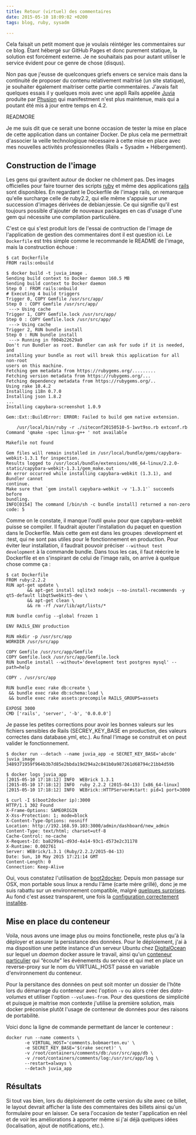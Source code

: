 ```yaml
---
title: Retour (virtuel) des commentaires
date: 2015-05-10 18:09:02 +0200
tags: blog, ruby, sysadm

---
```

Cela faisait un petit moment que je voulais réintéger les commentaires sur ce blog. Étant hébergé sur GitHub Pages et donc purement statique, la solution est forcément externe. Je ne souhaitais pas pour autant utiliser le service évident pour ce genre de chose (disqus).


Non pas que j'eusse de quelconques griefs envers ce service mais dans la continuité de proposer du contenu relativement maitrisé (un site statique), je souhaiter également maitriser cette partie commentaires. J'avais fait quelques essais il y quelques mois avec une appli Rails appelée [Juvia](https://github.com/phusion/juvia) produite par [Phusion](http://www.phusion.nl) qui manifestment n'est plus maintenue, mais qui a poutant été mis à jour entre temps en 4.2.

READMORE

Je me suis dit que ce serait une bonne occasion de tester la mise en place de cette application dans un container Docker. De plus cela me permettrait d'associer la veille technologique nécessaire à cette mise en place avec mes nouvelles activités professionnelles (Rails + Sysadm + Hébergement).

## Construction de l'image

Les gens qui gravitent autour de docker ne chôment pas. Des images officielles pour faire tourner des scripts [ruby](https://registry.hub.docker.com/_/ruby/) et même des applications [rails](https://registry.hub.docker.com/_/rails/) sont disponibles. En regardant le Dockerfile de l'image rails, on remarque qu'elle surcharge celle de ruby2.2, qui elle même s'appuie sur une succession d'images dérivées de debian:jessie. Ce qui signifie qu'il est toujours possible d'ajouter de nouveaux packages en cas d'usage d'une gem qui nécessite une compilation particulière.

C'est ce qui s'est produit lors de l'essai de contruction de l'image de l'application de gestion des commentaires dont il est question ici. Le `Dockerfile` est très simple comme le recommande le README de l'image, mais la construction échoue&nbsp;:

    $ cat Dockerfile
    FROM rails:onbuild

    $ docker build -t juvia_image .
    Sending build context to Docker daemon 160.5 MB
    Sending build context to Docker daemon
    Step 0 : FROM rails:onbuild
    # Executing 4 build triggers
    Trigger 0, COPY Gemfile /usr/src/app/
    Step 0 : COPY Gemfile /usr/src/app/
     ---> Using cache
    Trigger 1, COPY Gemfile.lock /usr/src/app/
    Step 0 : COPY Gemfile.lock /usr/src/app/
     ---> Using cache
    Trigger 2, RUN bundle install
    Step 0 : RUN bundle install
     ---> Running in f004b22629a9
    Don't run Bundler as root. Bundler can ask for sudo if it is needed, and
    installing your bundle as root will break this application for all non-root
    users on this machine.
    Fetching gem metadata from https://rubygems.org/.........
    Fetching version metadata from https://rubygems.org/...
    Fetching dependency metadata from https://rubygems.org/..
    Using rake 10.4.2
    Installing i18n 0.7.0
    Installing json 1.8.2
    ...
    Installing capybara-screenshot 1.0.9

    Gem::Ext::BuildError: ERROR: Failed to build gem native extension.

        /usr/local/bin/ruby -r ./siteconf20150510-5-1wvt9so.rb extconf.rb
    Command 'qmake -spec linux-g++ ' not available

    Makefile not found

    Gem files will remain installed in /usr/local/bundle/gems/capybara-webkit-1.3.1 for inspection.
    Results logged to /usr/local/bundle/extensions/x86_64-linux/2.2.0-static/capybara-webkit-1.3.1/gem_make.out
    An error occurred while installing capybara-webkit (1.3.1), and Bundler cannot
    continue.
    Make sure that `gem install capybara-webkit -v '1.3.1'` succeeds before
    bundling.
    INFO[0154] The command [/bin/sh -c bundle install] returned a non-zero code: 5

Comme on le constate, il manque l'outil `qmake` pour que capybara-webkit puisse se compiler. Il faudrait ajouter l'installation du paquet en question dans le Dockerfile. Mais cette gem est dans les groupes :development et :test, qui ne sont pas utiles pour le fonctionnement en production. Pour éviter leur installation, il faudrait pouvoir préciser `--without test development` à la commande bundle. Dans tous les cas, il faut réécrire le Dockerfile et en s'inspirant de celui de l'image rails, on arrive à quelque chose comme ça&nbsp;:

    $ cat Dockerfile
    FROM ruby:2.2.2
    RUN apt-get update \
            && apt-get install sqlite3 nodejs --no-install-recommends -y qt5-default libqt5webkit5-dev \
            && apt-get clean \
            && rm -rf /var/lib/apt/lists/*

    RUN bundle config --global frozen 1

    ENV RAILS_ENV production

    RUN mkdir -p /usr/src/app
    WORKDIR /usr/src/app

    COPY Gemfile /usr/src/app/Gemfile
    COPY Gemfile.lock /usr/src/app/Gemfile.lock
    RUN bundle install --without='development test postgres mysql' --path=help

    COPY . /usr/src/app

    RUN bundle exec rake db:create \
     && bundle exec rake db:schema:load \
     && bundle exec rake assets:precompile RAILS_GROUPS=assets

    EXPOSE 3000
    CMD ['rails', 'server', '-b', '0.0.0.0']

Je passe les petites corrections pour avoir les bonnes valeurs sur les fichiers sensibles de Rails (SECREY\_KEY\_BASE en production, des valeurs correctes dans database.yml, etc.). Au final l'image se construit et on peut valider le fonctionnement.

    $ docker run --detach --name juvia_app -e SECRET_KEY_BASE='abcde' juvia_image
    3489371959f964b3b7d85e2bbda19d294a2c841b0a987261d68794c21bb4d59b

    $ docker logs juvia_app
    [2015-05-10 17:18:12] INFO  WEBrick 1.3.1
    [2015-05-10 17:18:12] INFO  ruby 2.2.2 (2015-04-13) [x86_64-linux]
    [2015-05-10 17:18:12] INFO  WEBrick::HTTPServer#start: pid=1 port=3000

    $ curl -I $(boot2docker ip):3000
    HTTP/1.1 302 Found
    X-Frame-Options: SAMEORIGIN
    X-Xss-Protection: 1; mode=block
    X-Content-Type-Options: nosniff
    Location: http://192.168.59.103:3000/admin/dashboard/new_admin
    Content-Type: text/html; charset=utf-8
    Cache-Control: no-cache
    X-Request-Id: ba8299a1-d93d-4a14-93c1-d573e2c31178
    X-Runtime: 0.002761
    Server: WEBrick/1.3.1 (Ruby/2.2.2/2015-04-13)
    Date: Sun, 10 May 2015 17:21:14 GMT
    Content-Length: 0
    Connection: Keep-Alive

Oui, vous constatez l'utilisation de [boot2docker](http://boot2docker.io). Depuis mon passage sur OSX, mon portable sous linux a rendu l'âme (carte mère grillé), donc je me suis rabattu sur un environnement compatible, malgré [quelques surprises](https://twitter.com/bobmaerten/status/597347960058454016). Au fond c'est assez transparent, une fois la [configuration correctement installée](http://blog.blackfire.io/how-we-use-docker.html).

## Mise en place du conteneur

Voila, nous avons une image plus ou moins fonctionelle, reste plus qu'à la déployer et assurer la persistance des données.
Pour le déploiement, j'ai à ma disposition une petite instance d'un serveur Ubuntu chez [DigitalOcean](https://www.digitalocean.com/?refcode=dd83518f68db) sur lequel un _daemon_ docker assure le travail, ainsi qu'un [conteneur particulier](https://github.com/jwilder/nginx-proxy) qui “écoute” les événements du service et qui met en place un reverse-proxy sur le nom du VIRTUAL_HOST passé en variable d'environnement du conteneur.

Pour la persitance des données on peut soit monter un dossier de l'hôte lors du démarrage du conteneur avec l'option `-v` ou alors créer des _data-volumes_ et utiliser l'option `--volumes-from`. Pour des questions de simplicité et puisque je maitrise mon contexte j'utilise la première solution, mais docker préconise plutôt l'usage de conteneur de données pour des raisons de portabilité.

Voici donc la ligne de commande permettant de lancer le conteneur&nbsp;:

    docker run --name comments \
           -e VIRTUAL_HOST='comments.bobmaerten.eu' \
           -e SECRET_KEY_BASE='$(rake secret)' \
           -v /root/containers/comments/db:/usr/src/app/db \
           -v /root/containers/comments/log:/usr/src/app/log \
           --restart=always \
           --detach juvia_app

## Résultats

Si tout vas bien, lors du déploiement de cette version du site avec ce billet, le layout devrait afficher la liste des commentaires des billets ainsi qu'un formulaire pour en laisser. Ce sera l'occasion de tester l'application en réel et de voir les améliorations à apporter même si j'ai déjà quelques idées (localisation, ajout de notifications, etc.).
